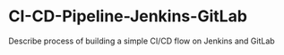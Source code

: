 # CI-CD-Pipeline-Jenkins-GitLab
Describe process of building a simple CI/CD flow on Jenkins and GitLab
